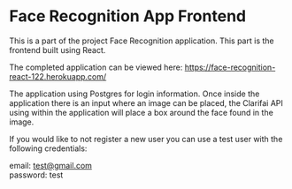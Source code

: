 # Face Recognition App Frontend
This is a part of the project Face Recognition application. This part is the frontend built using React.

The completed application can be viewed here: https://face-recognition-react-122.herokuapp.com/

The application using Postgres for login information. Once inside the application there is an input where an image can be placed, the Clarifai API using within the application will place a box around the face found in the image.

If you would like to not register a new user you can use a test user with the following credentials:

email: test@gmail.com  
password: test
